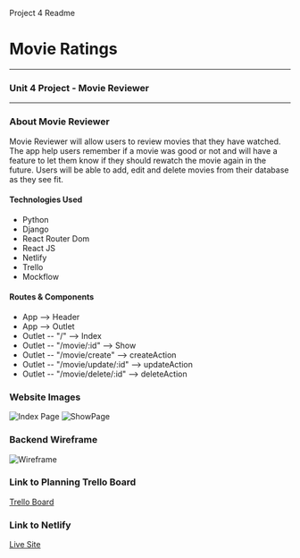 Project 4 Readme

# Movie Ratings
***
### Unit 4 Project - Movie Reviewer
***
### About Movie Reviewer
Movie Reviewer will allow users to review movies that they have watched. The app help users remember if a movie was good or not and will have a feature to let them know if they should rewatch the movie again in the future. Users will be able to add, edit and delete movies from their database as they see fit. 


#### Technologies Used
- Python
- Django
- React Router Dom
- React JS
- Netlify
- Trello
- Mockflow

 #### Routes & Components
- App --> Header 
- App --> Outlet 
- Outlet -- "/" --> Index
- Outlet -- "/movie/:id" --> Show
- Outlet -- "/movie/create" --> createAction
- Outlet -- "/movie/update/:id" --> updateAction
- Outlet -- "/movie/delete/:id" --> deleteAction

### Website Images
![Index Page](https://i.imgur.com/P6uaoDW.png)
![ShowPage](https://i.imgur.com/jGVKb3S.png)

### Backend Wireframe
![Wireframe](https://i.imgur.com/VwSujSj.png)

### Link to Planning Trello Board
[Trello Board](https://trello.com/b/qwlURttt/project-4)

### Link to Netlify 
[Live Site](https://movieproject-backend.onrender.com)
